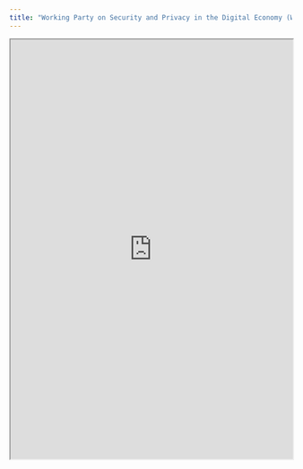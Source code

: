 ```yaml
---
title: "Working Party on Security and Privacy in the Digital Economy (WPSDE)"
---
```



<iframe height="750" width="100%" src="https://ewelton.github.io/ktest/wiki.html#Working%20Party%20on%20Security%20and%20Privacy%20in%20the%20Digital%20Economy%20(WPSDE)"></iframe>
